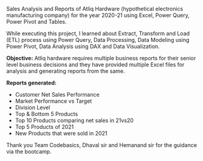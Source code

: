 Sales Analysis and Reports of Atliq Hardware (hypothetical electronics manufacturing company) for the year 2020-21 using Excel, Power Query, Power Pivot and Tables.

While executing this project, I learned about Extract, Transform and Load (ETL) process using Power Query, Data Processing, Data Modeling using Power Pivot, Data Analysis using DAX and Data Visualization.

**Objective:** Atliq hardware requires multiple business reports for their senior level business decisions and they have provided multiple Excel files for analysis and generating reports from the same. 

**Reports generated:**

* Customer Net Sales Performance
* Market Performance vs Target
* Division Level
* Top & Bottom 5 Products
* Top 10 Products comparing net sales in 21vs20
* Top 5 Products of 2021
* New Products that were sold in 2021

Thank you Team Codebasics, Dhaval sir and Hemanand sir for the guidance via the bootcamp.
